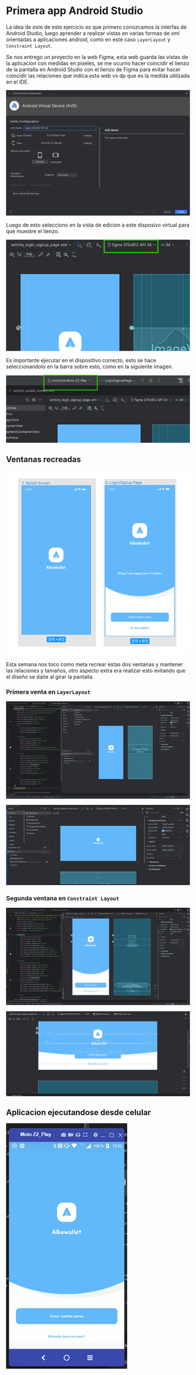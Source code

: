 # Primera app Android Studio

La idea de este de este ejercicio es que primero conozcamos la interfas de Android Studio, luego aprender a realizar vistas en varias formas de xml orientadas a aplicaciones android, como en este caso `LayerLayout` y `Constraint Layout`.

Se nos entrego un proyecto en la web Figma, esta web guarda las vistas de la aplicacion con medidas en pixeles, se me ocurrio hacer coincidir el lienzo de la pantalla en Android Studio con el lienzo de Figma para evitar hacer coincidir las relaciones que indica esta web vs dp que es la medida utilizada en el IDE.

![alt text](image.png)

Luego de esto selecciono en la vista de edicion a este disposivo virtual para que muestre el lienzo.

![alt text](image-1.png)

Es importante ejecutar en el dispositivo correcto, esto se hace seleccionandolo en la barra sobre esto, como en la siguiente imagen.

![alt text](image-2.png)

## Ventanas recreadas

![alt text](image-3.png)

Esta semana nos toco como meta recrear estas dos ventanas y mantener las relaciones y tamaños, otro aspecto extra era realizar esto evitando que el diseño se dañe al girar la pantalla.

### Primera venta en `LayerLayout`

![alt text](image-6.png)

![alt text](image-5.png)

### Segunda ventana en `Constraint Layout`

![alt text](image-7.png)

![alt text](image-4.png)

## Aplicacion ejecutandose desde celular

![alt text](image-8.png)
